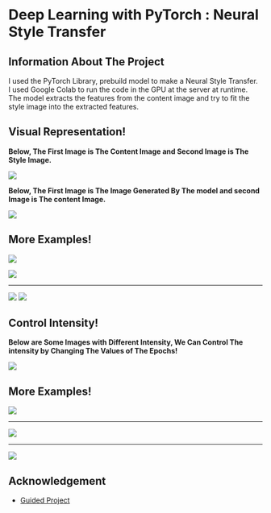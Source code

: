 
# **Deep Learning with PyTorch : Neural Style Transfer**

## **Information About The Project**

I used the PyTorch Library, prebuild model to make a Neural Style Transfer.
<br>
I used Google Colab to run the code in the GPU at the server at runtime.
<br>
The model extracts the features from the content image and try to fit the style image into the extracted features.
## **Visual Representation!**

**Below, The First Image is The Content Image and Second Image is The Style Image.**

![](https://github.com/srajan-kiyotaka/Deep-Learning-with-PyTorch-Neural-Style-Transfer-/blob/master/images/Sample1.png?raw=true)

**Below, The First Image is The Image Generated By The model and second Image is The content Image.**

![](https://github.com/srajan-kiyotaka/Deep-Learning-with-PyTorch-Neural-Style-Transfer-/blob/master/images/Output1.png?raw=true)

## **More Examples!**

![](https://github.com/srajan-kiyotaka/Deep-Learning-with-PyTorch-Neural-Style-Transfer-/blob/master/images/sample3.png?raw=true)

![](https://github.com/srajan-kiyotaka/Deep-Learning-with-PyTorch-Neural-Style-Transfer-/blob/master/images/output2.png?raw=true)
<hr>

![](https://github.com/srajan-kiyotaka/Deep-Learning-with-PyTorch-Neural-Style-Transfer-/blob/master/images/sample0.png?raw=true)
![](https://github.com/srajan-kiyotaka/Deep-Learning-with-PyTorch-Neural-Style-Transfer-/blob/master/images/output0.png?raw=true)

## **Control Intensity!**

**Below are Some Images with Different Intensity, We Can Control The intensity by Changing The Values of The Epochs!**

![](https://github.com/srajan-kiyotaka/Deep-Learning-with-PyTorch-Neural-Style-Transfer-/blob/master/images/Sample2.png?raw=true)

## **More Examples!**

![](https://github.com/srajan-kiyotaka/Deep-Learning-with-PyTorch-Neural-Style-Transfer-/blob/master/images/sample4.png?raw=true)

<hr>

![](https://github.com/srajan-kiyotaka/Deep-Learning-with-PyTorch-Neural-Style-Transfer-/blob/master/images/sample5.png?raw=true)

<hr>

![](https://github.com/srajan-kiyotaka/Deep-Learning-with-PyTorch-Neural-Style-Transfer-/blob/master/images/sample6.png?raw=true)

## **Acknowledgement**

- [Guided Project](https://www.coursera.org/learn/deep-learning-with-pytorch-neural-style-transfer)
